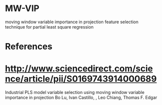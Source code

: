 # MW-VIP
moving window variable importance in projection feature selection technique for partial least square regression

# References
# http://www.sciencedirect.com/science/article/pii/S0169743914000689

Industrial PLS model variable selection using moving window variable importance in projection
Bo Lu, Ivan Castillo, , Leo Chiang, Thomas F. Edgar
